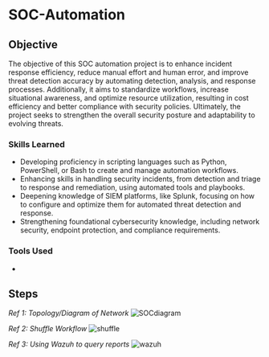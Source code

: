 # SOC-Automation

## Objective

The objective of this SOC automation project is to enhance incident response efficiency, reduce manual effort and human error, and improve threat detection accuracy by automating detection, analysis, and response processes. Additionally, it aims to standardize workflows, increase situational awareness, and optimize resource utilization, resulting in cost efficiency and better compliance with security policies. Ultimately, the project seeks to strengthen the overall security posture and adaptability to evolving threats.


### Skills Learned

- Developing proficiency in scripting languages such as Python, PowerShell, or Bash to create and manage automation workflows.
- Enhancing skills in handling security incidents, from detection and triage to response and remediation, using automated tools and playbooks.
- Deepening knowledge of SIEM platforms, like Splunk, focusing on how to configure and optimize them for automated threat detection and response.
- Strengthening foundational cybersecurity knowledge, including network security, endpoint protection, and compliance requirements.

### Tools Used


- 
## Steps

*Ref 1: Topology/Diagram of Network*
![SOCdiagram](https://github.com/GivenXombiE/SOC-Automation/assets/104403111/ad0432ce-94d9-41fc-b3d1-7c6ffccd30fc)

*Ref 2: Shuffle Workflow*
![shuffle](https://github.com/GivenXombiE/SOC-Automation/assets/104403111/e31278d4-7f73-42a1-95e8-0a09addb55dd)

*Ref 3: Using Wazuh to query reports*
![wazuh](https://github.com/GivenXombiE/SOC-Automation/assets/104403111/49f023d0-2962-4f2a-bc98-eb93d8657426)
